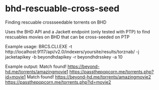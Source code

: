# bhd-rescuable-cross-seed
Finding rescuable crossseedable torrents on BHD

Uses the BHD API and a Jackett endpoint (only tested with PTP) to find rescuables movies on BHD that can be cross-seeded on PTP

Example usage:
BRCS.CLI.EXE -t http://localhost:9117/api/v2.0/indexers/yoursite/results/torznab/ -j jacketapikey -b beyondhdapikey -r beyondhdrsskey -a 10


Example output:
Match found!
        https://beyond-hd.me/torrents/amazingmovie1
        https://passthepopcorn.me/torrents.php?id=movie1
Match found!
        https://beyond-hd.me/torrents/amazingmovie2
        https://passthepopcorn.me/torrents.php?id=movie2
